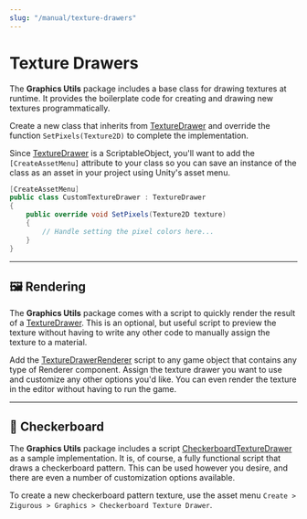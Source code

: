 ```yaml
---
slug: "/manual/texture-drawers"
---
```


# Texture Drawers

The **Graphics Utils** package includes a base class for drawing textures at runtime. It provides the boilerplate code for creating and drawing new textures programmatically.

Create a new class that inherits from [TextureDrawer](/api/Zigurous.Graphics/TextureDrawer) and override the function `SetPixels(Texture2D)` to complete the implementation.

Since [TextureDrawer](/api/Zigurous.Graphics/TextureDrawer) is a ScriptableObject, you'll want to add the `[CreateAssetMenu]` attribute to your class so you can save an instance of the class as an asset in your project using Unity's asset menu.

```csharp
[CreateAssetMenu]
public class CustomTextureDrawer : TextureDrawer
{
    public override void SetPixels(Texture2D texture)
    {
        // Handle setting the pixel colors here...
    }
}
```

<hr/>

## 🖼️ Rendering

The **Graphics Utils** package comes with a script to quickly render the result of a [TextureDrawer](/api/Zigurous.Graphics/TextureDrawer). This is an optional, but useful script to preview the texture without having to write any other code to manually assign the texture to a material.

Add the [TextureDrawerRenderer](/api/Zigurous.Graphics/TextureDrawerRenderer) script to any game object that contains any type of Renderer component. Assign the texture drawer you want to use and customize any other options you'd like. You can even render the texture in the editor without having to run the game.

<hr/>

## 🏁 Checkerboard

The **Graphics Utils** package includes a script [CheckerboardTextureDrawer](/api/Zigurous.Graphics/CheckerboardTextureDrawer) as a sample implementation. It is, of course, a fully functional script that draws a checkerboard pattern. This can be used however you desire, and there are even a number of customization options available.

To create a new checkerboard pattern texture, use the asset menu `Create > Zigurous > Graphics > Checkerboard Texture Drawer`.
